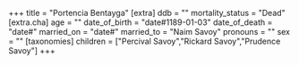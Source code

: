 +++
title = "Portencia Bentayga"
[extra]
ddb = ""
mortality_status = "Dead"
[extra.cha]
age = ""
date_of_birth = "date#1189-01-03"
date_of_death = "date#"
married_on = "date#"
married_to = "Naim Savoy"
pronouns = ""
sex = ""
[taxonomies]
children = ["Percival Savoy","Rickard Savoy","Prudence Savoy"]
+++

